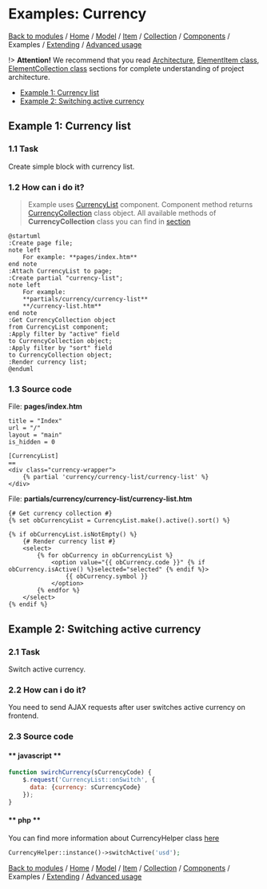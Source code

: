 # Examples: Currency

[Back to modules](modules/home.md)
/ [Home](modules/currency/home.md)
/ [Model](modules/currency/model/model.md)
/ [Item](modules/currency/item/item.md)
/ [Collection](modules/currency/collection/collection.md)
/ [Components](modules/currency/component/component.md)
/ Examples
/ [Extending](modules/currency/extending/extending.md)
/ [Advanced usage](modules/currency/advanced-usage/home.md)

!> **Attention!** We recommend that you read [Architecture](home.md#architecture), [ElementItem class](item-class/item-class.md),
[ElementCollection class](collection-class/collection-class.md) sections for complete understanding of  project architecture.

* [Example 1: Currency list](#example-1-currency-list)
* [Example 2: Switching active currency](#example-2-switching-active-currency)

## Example 1: Currency list

### 1.1 Task

Create simple block with currency list.

### 1.2 How can i do it?

> Example uses [CurrencyList](modules/currency/component/component.md#currencylist) component.
Component method returns [CurrencyCollection](modules/currency/collection/collection.md#currencycollection) class object.
All available methods of **CurrencyCollection** class you can find in [section](modules/currency/collection/collection.md#currencycollection)

```plantuml
@startuml
:Create page file;
note left
    For example: **pages/index.htm**
end note
:Attach CurrencyList to page;
:Create partial "currency-list";
note left
    For example:
    **partials/currency/currency-list**
    **/currency-list.htm**
end note
:Get CurrencyCollection object
from CurrencyList component;
:Apply filter by "active" field
to CurrencyCollection object;
:Apply filter by "sort" field
to CurrencyCollection object;
:Render currency list;
@enduml
```

### 1.3 Source code

File: **pages/index.htm**
```twig
title = "Index"
url = "/"
layout = "main"
is_hidden = 0

[CurrencyList]
==
<div class="currency-wrapper">
    {% partial 'currency/currency-list/currency-list' %}
</div>
```

File: **partials/currency/currency-list/currency-list.htm**
```twig
{# Get currency collection #}
{% set obCurrencyList = CurrencyList.make().active().sort() %}

{% if obCurrencyList.isNotEmpty() %}
    {# Render currency list #}
    <select>
        {% for obCurrency in obCurrencyList %}
            <option value="{{ obCurrency.code }}" {% if obCurrency.isActive() %}selected="selected" {% endif %}>
                {{ obCurrency.symbol }}
            </option>
        {% endfor %}
    </select>
{% endif %}
```

## Example 2: Switching active currency

### 2.1 Task

Switch active currency.

### 2.2 How can i do it?

You need to send AJAX requests after user switches active currency on frontend.

### 2.3 Source code

<!-- tabs:start -->

#### ** javascript **

```javascript
function swirchCurrency(sCurrencyCode) {
    $.request('CurrencyList::onSwitch', {
      data: {currency: sCurrencyCode}
    }); 
}
```

#### ** php **

You can find more information about CurrencyHelper class [here](modules/currency/advanced-usage/home.md) 

```php
CurrencyHelper::instance()->switchActive('usd');
```

<!-- tabs:end -->

[Back to modules](modules/home.md)
/ [Home](modules/currency/home.md)
/ [Model](modules/currency/model/model.md)
/ [Item](modules/currency/item/item.md)
/ [Collection](modules/currency/collection/collection.md)
/ [Components](modules/currency/component/component.md)
/ Examples
/ [Extending](modules/currency/extending/extending.md)
/ [Advanced usage](modules/currency/advanced-usage/home.md)